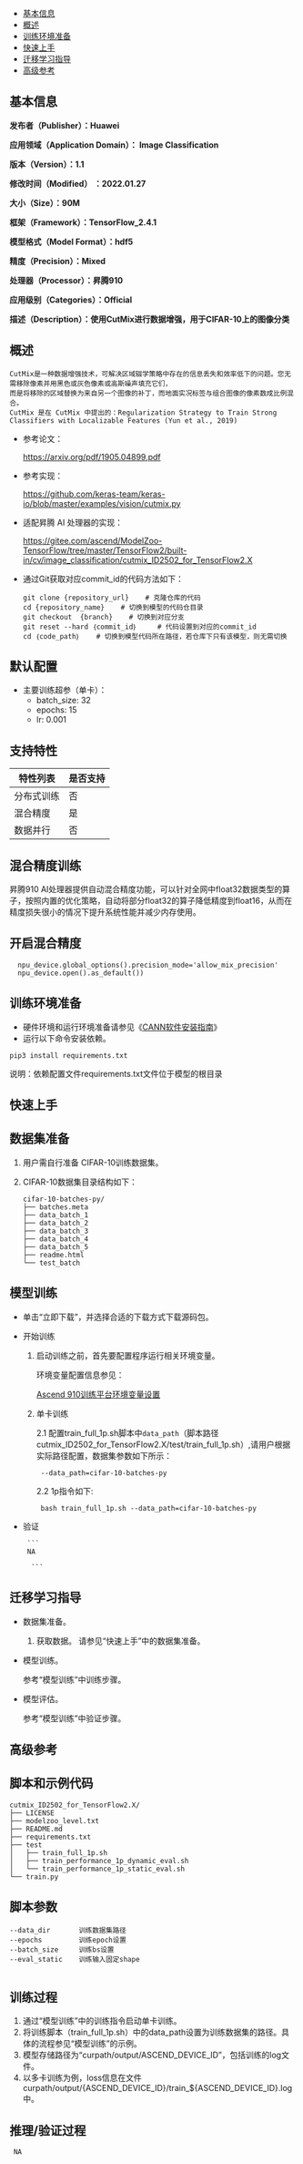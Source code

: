 - [基本信息](#基本信息.md)
- [概述](#概述.md)
- [训练环境准备](#训练环境准备.md)
- [快速上手](#快速上手.md)
- [迁移学习指导](#迁移学习指导.md)
- [高级参考](#高级参考.md)
<h2 id="基本信息.md">基本信息</h2>

**发布者（Publisher）：Huawei**

**应用领域（Application Domain）： Image Classification**

**版本（Version）：1.1**

**修改时间（Modified） ：2022.01.27**

**大小（Size）：90M**

**框架（Framework）：TensorFlow_2.4.1**

**模型格式（Model Format）：hdf5**

**精度（Precision）：Mixed**

**处理器（Processor）：昇腾910**

**应用级别（Categories）：Official**

**描述（Description）：使用CutMix进行数据增强，用于CIFAR-10上的图像分类**

<h2 id="概述.md">概述</h2>

    CutMix是一种数据增强技术，可解决区域辍学策略中存在的信息丢失和效率低下的问题。您无需移除像素并用黑色或灰色像素或高斯噪声填充它们，
    而是将移除的区域替换为来自另一个图像的补丁，而地面实况标签与组合图像的像素数成比例混合。
    CutMix 是在 CutMix 中提出的：Regularization Strategy to Train Strong Classifiers with Localizable Features (Yun et al., 2019)
  
- 参考论文：
    
   https://arxiv.org/pdf/1905.04899.pdf

- 参考实现：

   https://github.com/keras-team/keras-io/blob/master/examples/vision/cutmix.py

- 适配昇腾 AI 处理器的实现：    
    
   https://gitee.com/ascend/ModelZoo-TensorFlow/tree/master/TensorFlow2/built-in/cv/image_classification/cutmix_ID2502_for_TensorFlow2.X

- 通过Git获取对应commit\_id的代码方法如下：
    
      git clone {repository_url}    # 克隆仓库的代码
      cd {repository_name}    # 切换到模型的代码仓目录
      git checkout  {branch}    # 切换到对应分支
      git reset --hard ｛commit_id｝     # 代码设置到对应的commit_id
      cd ｛code_path｝    # 切换到模型代码所在路径，若仓库下只有该模型，则无需切换

## 默认配置

- 主要训练超参（单卡）：
    - batch_size: 32
    - epochs: 15
    - lr: 0.001

## 支持特性<a name="section1899153513554"></a>

| 特性列表   | 是否支持 |
| ---------- | -------- |
| 分布式训练 | 否       |
| 混合精度   | 是       |
| 数据并行   | 否       |

## 混合精度训练

昇腾910 AI处理器提供自动混合精度功能，可以针对全网中float32数据类型的算子，按照内置的优化策略，自动将部分float32的算子降低精度到float16，从而在精度损失很小的情况下提升系统性能并减少内存使用。

## 开启混合精度


```
  npu_device.global_options().precision_mode='allow_mix_precision'
  npu_device.open().as_default())
```

<h2 id="训练环境准备.md">训练环境准备</h2>

-  硬件环境和运行环境准备请参见《[CANN软件安装指南](https://support.huawei.com/enterprise/zh/ascend-computing/cann-pid-251168373?category=installation-update)》
-  运行以下命令安装依赖。
```
pip3 install requirements.txt
```
说明：依赖配置文件requirements.txt文件位于模型的根目录


<h2 id="快速上手.md">快速上手</h2>

## 数据集准备<a name="section361114841316"></a>

1. 用户需自行准备 CIFAR-10训练数据集。

2. CIFAR-10数据集目录结构如下：
   
   ```
   cifar-10-batches-py/
   ├── batches.meta
   ├── data_batch_1
   ├── data_batch_2
   ├── data_batch_3
   ├── data_batch_4
   ├── data_batch_5
   ├── readme.html
   └── test_batch

   ```

## 模型训练<a name="section715881518135"></a>

- 单击“立即下载”，并选择合适的下载方式下载源码包。
- 开始训练    
   
    1. 启动训练之前，首先要配置程序运行相关环境变量。

       环境变量配置信息参见：

          [Ascend 910训练平台环境变量设置](https://gitee.com/ascend/modelzoo/wikis/Ascend%20910%E8%AE%AD%E7%BB%83%E5%B9%B3%E5%8F%B0%E7%8E%AF%E5%A2%83%E5%8F%98%E9%87%8F%E8%AE%BE%E7%BD%AE?sort_id=3148819)
    
    2. 单卡训练 

        2.1 配置train_full_1p.sh脚本中`data_path`（脚本路径cutmix_ID2502_for_TensorFlow2.X/test/train_full_1p.sh）,请用户根据实际路径配置，数据集参数如下所示：

            --data_path=cifar-10-batches-py
            
        2.2 1p指令如下:

            bash train_full_1p.sh --data_path=cifar-10-batches-py

- 验证
    
       ```
       NA

        ```

<h2 id="迁移学习指导.md">迁移学习指导</h2>

- 数据集准备。

    1.  获取数据。
        请参见“快速上手”中的数据集准备。
    
- 模型训练。

    参考“模型训练”中训练步骤。

- 模型评估。

    参考“模型训练”中验证步骤。

<h2 id="高级参考.md">高级参考</h2>

## 脚本和示例代码

```
cutmix_ID2502_for_TensorFlow2.X/
├── LICENSE
├── modelzoo_level.txt
├── README.md
├── requirements.txt
├── test
│   ├── train_full_1p.sh
│   ├── train_performance_1p_dynamic_eval.sh
│   └── train_performance_1p_static_eval.sh
└── train.py

```

## 脚本参数<a name="section6669162441511"></a>

```
--data_dir       训练数据集路径
--epochs         训练epoch设置
--batch_size     训练bs设置
--eval_static    训练输入固定shape
                      
```

## 训练过程<a name="section1589455252218"></a>

1. 通过“模型训练”中的训练指令启动单卡训练。
2. 将训练脚本（train_full_1p.sh）中的data_path设置为训练数据集的路径。具体的流程参见“模型训练”的示例。
3. 模型存储路径为“curpath/output/ASCEND_DEVICE_ID”，包括训练的log文件。
4. 以多卡训练为例，loss信息在文件curpath/output/{ASCEND_DEVICE_ID}/train_${ASCEND_DEVICE_ID}.log中。

## 推理/验证过程<a name="section1465595372416"></a>

```
 NA

```
